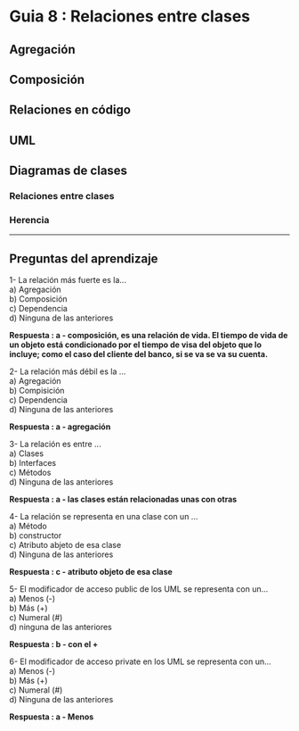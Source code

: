 # Guia 8 : Relaciones entre clases

## Agregación

## Composición

## Relaciones en código

## UML

## Diagramas de clases

### Relaciones entre clases

### Herencia

---

## Preguntas del aprendizaje

1- La relación más fuerte es la... <br>
a) Agregación <br>
b) Composición <br>
c) Dependencia <br>
d) Ninguna de las anteriores <br>

**Respuesta : a - composición, es una relación de vida. El tiempo de vida de un objeto está condicionado por el tiempo de visa del objeto que lo incluye; como el caso del cliente del banco, si se va se va su cuenta.** <br>

2- La relación más débil es la ...<br>
a) Agregación <br>
b) Compisición <br>
c) Dependencia <br>
d) Ninguna de las anteriores <br>

**Respuesta : a - agregación**<br>

3- La relación es entre ...<br>
a) Clases<br>
b) Interfaces<br>
c) Métodos <br>
d) Ninguna de las anteriores <br>

**Respuesta : a - las clases están relacionadas unas con otras**<br>

4- La relación se representa en una clase con un ...<br>
a) Método <br>
b) constructor <br>
c) Atributo abjeto de esa clase <br>
d) Ninguna de las anteriores <br>

**Respuesta : c - atributo objeto de esa clase** <br>

5- El modificador de acceso public de los UML se representa con  un...<br>
a) Menos (-) <br>
b) Más (+)<br>
c) Numeral (#)<br>
d) ninguna de las anteriores <br>

**Respuesta : b - con el +**

6- El modificador de acceso private en los UML se representa con un...<br>
a) Menos (-)<br>
b) Más (+)<br>
c) Numeral (#) <br>
d) Ninguna de las anteriores <br>

**Respuesta : a - Menos**<br>

